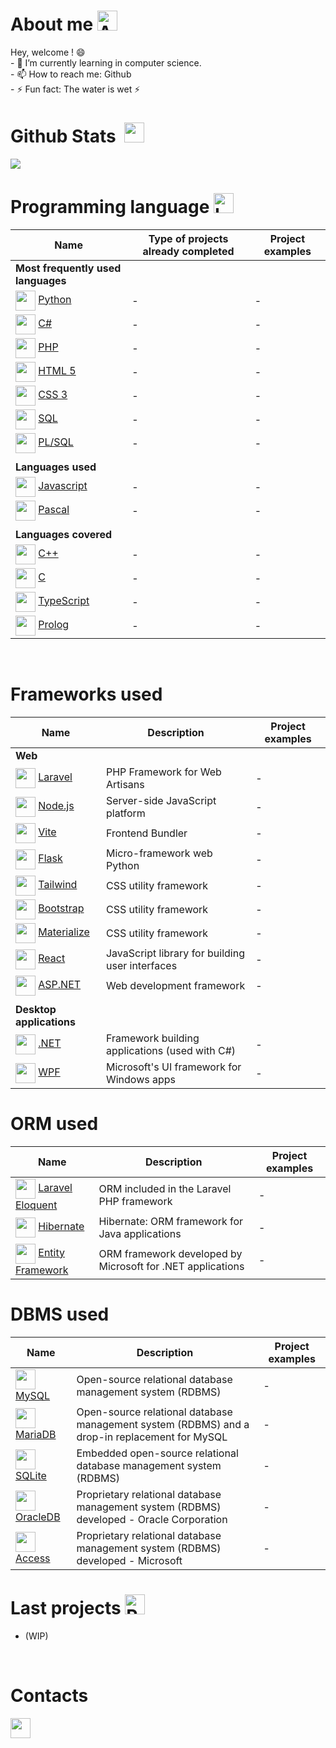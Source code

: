 <body>



# About me <img src="https://media.giphy.com/media/j5iFnQGNeFO8m7l5VR/giphy.gif" alt="Aboutme gif" width="32">
<div>
  <p>
    Hey, welcome ! 😄<br />
    - 🌱 I’m currently learning in computer science.<br>
    - 📫 How to reach me: Github<br>
    - ⚡ Fun fact: The water is wet ⚡<br>
  </p>
</div>

# Github Stats &nbsp;<img src="https://zupimages.net/up/23/21/d5qm.png" width="32"></h2> 

<a href="https://github.com/anuraghazra/github-readme-stats">
  <img  src="https://github-readme-stats.vercel.app/api?username=LucasPupat&show_icons=true&theme=midnight-purple" />
</a>
<br />

# Programming language <img src="https://media.giphy.com/media/YIoRLftPZQCFSQXIzp/giphy.gif" alt="Language gif" width="32">

| Name                       | Type of projects already completed                   | Project examples      |
| - | - | - |
| **Most frequently used languages** |
| <img align="center" src="https://media.giphy.com/media/LMt9638dO8dftAjtco/giphy.gif" width="32"/> [Python](https://www.python.org/) | - | - |
| <img align="center" src="https://zupimages.net/up/23/21/rycq.png" width="32"/> [C#](https://learn.microsoft.com/fr-fr/dotnet/csharp/) | - | - |
| <img align="center" src="https://zupimages.net/up/22/23/c1wq.png" width="32"/> [PHP](https://www.php.net/) | - | - |
| <img align="center" src="https://cutt.ly/iSl6629" width="32"/> [HTML 5](https://developer.mozilla.org/fr/docs/Glossary/HTML5) | - | - |
| <img align="center" src="https://cutt.ly/tSzwLTZ" width="32"/> [CSS 3](https://developer.mozilla.org/fr/docs/Learn/CSS/First_steps/What_is_CSS) | - | - |
| <img align="center" src="https://zupimages.net/up/23/21/j1k1.png" width="32"/> [SQL](https://sql.sh/) | - | - |
| <img align="center" src="https://zupimages.net/up/23/21/bst4.png" width="32"/> [PL/SQL](https://www.oracle.com/fr/database/technologies/appdev/plsql.html) | - | - |
| |
| **Languages used** |
| <img align="center" src="https://zupimages.net/up/23/21/f953.png" width="32"/> [Javascript](https://developer.mozilla.org/fr/docs/Web/JavaScript) | - | - |
| <img align="center" src="https://zupimages.net/up/23/21/3opm.png" width="32"/> [Pascal](https://www.lazarus-ide.org/) | - | - |
| |
| **Languages covered** |
| <img align="center" src="https://zupimages.net/up/23/21/6ro1.png" width="32"/> [C++](https://learn.microsoft.com/fr-fr/cpp/?view=msvc-170) | - | - |
| <img align="center" src="https://zupimages.net/up/22/46/i22b.png" width="32"/> [C](https://learn.microsoft.com/fr-fr/cpp/?view=msvc-170) | - | - |
| <img align="center" src="https://grafikart.fr/uploads/icons/typescript.svg" width="32"/> [TypeScript](https://www.typescriptlang.org/) | - | - |
| <img align="center" src="https://zupimages.net/up/23/21/8cm0.png" width="32"/> [Prolog](https://www.swi-prolog.org/) | - | - |

<br/>

# Frameworks used

| Name                       | Description | Project examples      |
| - | - | - |
| **Web** |
| <img align="center" src="https://zupimages.net/up/21/39/5ruw.png" width="32"/> [Laravel](https://laravel.com/) | PHP Framework for Web Artisans | - |
| <img align="center" src="https://zupimages.net/up/23/21/yuwp.png" width="32"/> [Node.js](https://nodejs.org/en) | Server-side JavaScript platform | - |
| <img align="center" src="https://zupimages.net/up/23/21/shy1.png" width="32"/> [Vite](https://vitejs.dev/) | Frontend Bundler | - |
| <img align="center" src="https://zupimages.net/up/23/21/izgu.png" width="32"/> [Flask](https://flask.palletsprojects.com/en/2.3.x/) | Micro-framework web Python | - |
| <img align="center" src="https://zupimages.net/up/23/21/4esz.png" width="32"/> [Tailwind](https://tailwindcss.com/) | CSS utility framework | - |
| <img align="center" src="https://zupimages.net/up/23/21/zcew.png" width="32"/> [Bootstrap](https://getbootstrap.com/) | CSS utility framework | - |
| <img align="center" src="https://zupimages.net/up/23/21/qj0x.png" width="32"/> [Materialize](https://materializecss.com/) | CSS utility framework | - |*
| <img align="center" src="https://zupimages.net/up/22/52/kxxx.png" width="32"/> [React](https://fr.legacy.reactjs.org/) | JavaScript library for building user interfaces | - |
| <img align="center" src="https://www.sparks-formation.com/wp-content/uploads/2020/06/logo-aspnet.png" width="32"/> [ASP.NET](https://dotnet.microsoft.com/en-us/apps/aspnet) | Web development framework | - |
| |
| **Desktop applications** |
| <img align="center" src="https://zupimages.net/up/23/21/yu9h.png" width="32"/> [.NET](https://dotnet.microsoft.com/en-us/download) | Framework building applications (used with C#) | - |
| <img align="center" src="https://www.ambient-it.net/wp-content/uploads/2016/04/wpf-logo-175.png" width="32"/> [WPF](https://learn.microsoft.com/fr-fr/dotnet/desktop/wpf/overview/?view=netdesktop-7.0) | Microsoft's UI framework for Windows apps | - |

# ORM used

| Name                       | Description | Project examples      |
| - | - | - |
| <img align="center" src="https://www.javiernunez.com/wp-content/uploads/2016/05/laravel-eloquent-orm.png" width="32"/> [Laravel Eloquent](https://laravel.com/docs/10.x/eloquent) | ORM included in the Laravel PHP framework | - |
| <img align="center" src="https://www.sparks-formation.com/wp-content/uploads/2020/06/logo-hibernate.svg" width="32"/> [Hibernate](https://hibernate.org/) | Hibernate: ORM framework for Java applications | - |
| <img align="center" src="https://alexandrecastro.dev/wp-content/uploads/2021/12/efcore.png" width="32"/> [Entity Framework](https://learn.microsoft.com/fr-fr/ef/) | ORM framework developed by Microsoft for .NET applications | - |

# DBMS used
| Name                       | Description | Project examples      |
| - | - | - |
| <img align="center" src="https://cdn-icons-png.flaticon.com/512/5968/5968313.png" width="32"/> [MySQL](https://www.mysql.com/fr/) | Open-source relational database management system (RDBMS) | - |
| <img align="center" src="https://static-00.iconduck.com/assets.00/mariadb-icon-512x340-txozryr2.png" width="32"/> [MariaDB](https://mariadb.org/) | Open-source relational database management system (RDBMS) and a drop-in replacement for MySQL | - |
| <img align="center" src="https://upload.wikimedia.org/wikipedia/commons/thumb/9/97/Sqlite-square-icon.svg/2048px-Sqlite-square-icon.svg.png" width="32"/> [SQLite](https://www.sqlite.org/index.html) | Embedded open-source relational database management system (RDBMS) | - |
| <img align="center" src="https://upload.wikimedia.org/wikipedia/fr/thumb/6/68/Oracle_SQL_Developer_logo.svg/1200px-Oracle_SQL_Developer_logo.svg.png" width="32"/> [OracleDB](https://www.oracle.com/database/sqldeveloper/technologies/download/) | Proprietary relational database management system (RDBMS) developed - Oracle Corporation | - |
| <img align="center" src="https://upload.wikimedia.org/wikipedia/commons/thumb/f/f1/Microsoft_Office_Access_%282019-present%29.svg/2097px-Microsoft_Office_Access_%282019-present%29.svg.png" width="32"/> [Access](https://www.microsoft.com/fr-fr/microsoft-365/access) | Proprietary relational database management system (RDBMS) developed - Microsoft | - |


# Last projects <img src="https://media.giphy.com/media/D0jidt0aW8DD2YZkAB/giphy.gif" alt="Projects gif" width="32"> 
- (WIP)
<br />

<div align="center">
  <!--<a href="https://github.com/Virdrox/SQLtoPYSQLITE3"><img align="center" src="https://github-readme-stats.vercel.app/api/pin/?username=Virdrox&repo=SQLtoPYSQLITE3&theme=codeSTACKr"/></a>-->
</div>

# Contacts 
<div align="left">
  <a href="https://github.com/lpiut"><img src="https://media.giphy.com/media/KzJkzjggfGN5Py6nkT/giphy.gif" width="32"></a>
</div>

</body>
